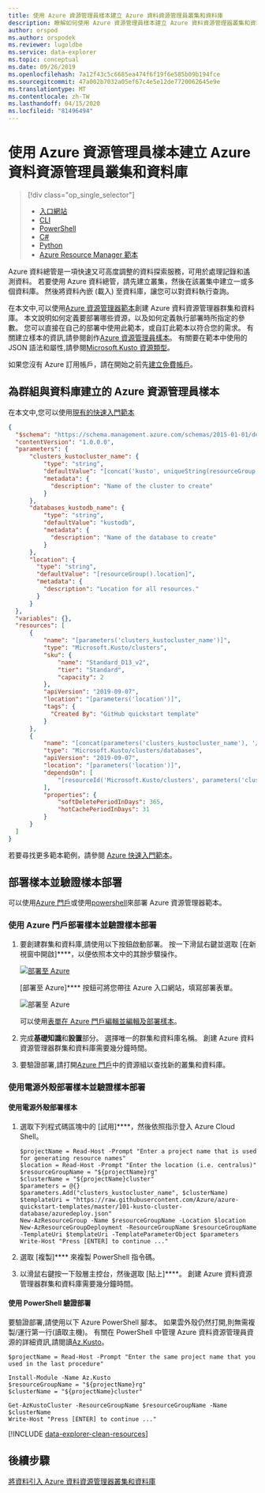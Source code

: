 ```yaml
---
title: 使用 Azure 資源管理員樣本建立 Azure 資料資源管理員叢集和資料庫
description: 瞭解如何使用 Azure 資源管理員樣本建立 Azure 資料資源管理器叢集和資料庫
author: orspod
ms.author: orspodek
ms.reviewer: lugoldbe
ms.service: data-explorer
ms.topic: conceptual
ms.date: 09/26/2019
ms.openlocfilehash: 7a12f43c5c6685ea474f6f19f6e585b09b194fce
ms.sourcegitcommit: 47a002b7032a05ef67c4e5e12de7720062645e9e
ms.translationtype: MT
ms.contentlocale: zh-TW
ms.lasthandoff: 04/15/2020
ms.locfileid: "81496494"
---
```

# <a name="create-an-azure-data-explorer-cluster-and-database-by-using-an-azure-resource-manager-template"></a>使用 Azure 資源管理員樣本建立 Azure 資料資源管理員叢集和資料庫

> [!div class="op_single_selector"]
> * [入口網站](create-cluster-database-portal.md)
> * [CLI](create-cluster-database-cli.md)
> * [PowerShell](create-cluster-database-powershell.md)
> * [C#](create-cluster-database-csharp.md)
> * [Python](create-cluster-database-python.md)
> * [Azure Resource Manager 範本](create-cluster-database-resource-manager.md)

Azure 資料總管是一項快速又可高度調整的資料探索服務，可用於處理記錄和遙測資料。 若要使用 Azure 資料總管，請先建立叢集，然後在該叢集中建立一或多個資料庫。 然後將資料內嵌 (載入) 至資料庫，讓您可以對資料執行查詢。 

在本文中,可以使用[Azure 資源管理器範本](/azure/azure-resource-manager/management/overview)創建 Azure 資料資源管理器群集和資料庫。 本文說明如何定義要部署哪些資源，以及如何定義執行部署時所指定的參數。 您可以直接在自己的部署中使用此範本，或自訂此範本以符合您的需求。 有關建立樣本的資訊,請參閱創作[Azure 資源管理員樣本](/azure/azure-resource-manager/resource-group-authoring-templates)。 有關要在範本中使用的 JSON 語法和屬性,請參閱[Microsoft.Kusto 資源類型](/azure/templates/microsoft.kusto/allversions)。

如果您沒有 Azure 訂用帳戶，請在開始之前先[建立免費帳戶](https://azure.microsoft.com/free/)。

## <a name="azure-resource-manager-template-for-cluster-and-database-creation"></a>為群組與資料庫建立的 Azure 資源管理員樣本

在本文中,您可以使用[現有的快速入門範本](https://raw.githubusercontent.com/Azure/azure-quickstart-templates/master/101-kusto-cluster-database/azuredeploy.json)

```json
{
  "$schema": "https://schema.management.azure.com/schemas/2015-01-01/deploymentTemplate.json#",
  "contentVersion": "1.0.0.0",
  "parameters": {
      "clusters_kustocluster_name": {
          "type": "string",
          "defaultValue": "[concat('kusto', uniqueString(resourceGroup().id))]",
          "metadata": {
            "description": "Name of the cluster to create"
          }
      },
      "databases_kustodb_name": {
          "type": "string",
          "defaultValue": "kustodb",
          "metadata": {
            "description": "Name of the database to create"
          }
      },
      "location": {
        "type": "string",
        "defaultValue": "[resourceGroup().location]",
        "metadata": {
          "description": "Location for all resources."
        }
      }
  },
  "variables": {},
  "resources": [
      {
          "name": "[parameters('clusters_kustocluster_name')]",
          "type": "Microsoft.Kusto/clusters",
          "sku": {
              "name": "Standard_D13_v2",
              "tier": "Standard",
              "capacity": 2
          },
          "apiVersion": "2019-09-07",
          "location": "[parameters('location')]",
          "tags": {
            "Created By": "GitHub quickstart template"
          }
      },
      {
          "name": "[concat(parameters('clusters_kustocluster_name'), '/', parameters('databases_kustodb_name'))]",
          "type": "Microsoft.Kusto/clusters/databases",
          "apiVersion": "2019-09-07",
          "location": "[parameters('location')]",
          "dependsOn": [
              "[resourceId('Microsoft.Kusto/clusters', parameters('clusters_kustocluster_name'))]"
          ],
          "properties": {
              "softDeletePeriodInDays": 365,
              "hotCachePeriodInDays": 31
          }
      }
  ]
}
```

若要尋找更多範本範例，請參閱 [Azure 快速入門範本](https://azure.microsoft.com/resources/templates/)。

## <a name="deploy-the-template-and-verify-template-deployment"></a>部署樣本並驗證樣本部署

可以使用[Azure 門戶](#use-the-azure-portal-to-deploy-the-template-and-verify-template-deployment)或使用[powershell](#use-powershell-to-deploy-the-template-and-verify-template-deployment)來部署 Azure 資源管理器範本。

### <a name="use-the-azure-portal-to-deploy-the-template-and-verify-template-deployment"></a>使用 Azure 門戶部署樣本並驗證樣本部署

1. 要創建群集和資料庫,請使用以下按鈕啟動部署。 按一下滑鼠右鍵並選取 [在新視窗中開啟]****，以便依照本文中的其餘步驟操作。

    [![部署至 Azure](media/create-cluster-database-resource-manager/deploybutton.png)](https://portal.azure.com/#create/Microsoft.Template/uri/https%3A%2F%2Fraw.githubusercontent.com%2FAzure%2Fazure-quickstart-templates%2Fmaster%2F101-kusto-cluster-database%2Fazuredeploy.json)

    [部署至 Azure]**** 按鈕可將您帶往 Azure 入口網站，填寫部署表單。

    ![部署至 Azure](media/create-cluster-database-resource-manager/deploy-2-azure.png)

    可以使用[表單在 Azure 門戶編輯並編輯及部署樣本](/azure/azure-resource-manager/resource-manager-quickstart-create-templates-use-the-portal#edit-and-deploy-the-template)。

1. 完成**基礎知識**和**設置**部分。 選擇唯一的群集和資料庫名稱。
創建 Azure 資料資源管理器群集和資料庫需要幾分鐘時間。

1. 要驗證部署,請打開[Azure 門戶](https://portal.azure.com)中的資源組以查找新的叢集和資料庫。 

### <a name="use-powershell-to-deploy-the-template-and-verify-template-deployment"></a>使用電源外殼部署樣本並驗證樣本部署

#### <a name="deploy-the-template-using-powershell"></a>使用電源外殼部署樣本

1. 選取下列程式碼區塊中的 [試用]****，然後依照指示登入 Azure Cloud Shell。

    ```azurepowershell-interactive
    $projectName = Read-Host -Prompt "Enter a project name that is used for generating resource names"
    $location = Read-Host -Prompt "Enter the location (i.e. centralus)"
    $resourceGroupName = "${projectName}rg"
    $clusterName = "${projectName}cluster"
    $parameters = @{}
    $parameters.Add("clusters_kustocluster_name", $clusterName)
    $templateUri = "https://raw.githubusercontent.com/Azure/azure-quickstart-templates/master/101-kusto-cluster-database/azuredeploy.json"
    New-AzResourceGroup -Name $resourceGroupName -Location $location
    New-AzResourceGroupDeployment -ResourceGroupName $resourceGroupName -TemplateUri $templateUri -TemplateParameterObject $parameters
    Write-Host "Press [ENTER] to continue ..."
    ```

1. 選取 [複製]**** 來複製 PowerShell 指令碼。
1. 以滑鼠右鍵按一下殼層主控台，然後選取 [貼上]****。
創建 Azure 資料資源管理器群集和資料庫需要幾分鐘時間。

#### <a name="verify-the-deployment-using-powershell"></a>使用 PowerShell 驗證部署

要驗證部署,請使用以下 Azure PowerShell 腳本。  如果雲外殼仍然打開,則無需複製/運行第一行(讀取主機)。 有關在 PowerShell 中管理 Azure 資料資源管理員資源的詳細資訊,請閱讀[Az.Kusto](/powershell/module/az.kusto/?view=azps-2.7.0)。 

```azurepowershell-interactive
$projectName = Read-Host -Prompt "Enter the same project name that you used in the last procedure"

Install-Module -Name Az.Kusto
$resourceGroupName = "${projectName}rg"
$clusterName = "${projectName}cluster"

Get-AzKustoCluster -ResourceGroupName $resourceGroupName -Name $clusterName
Write-Host "Press [ENTER] to continue ..."
```

[!INCLUDE [data-explorer-clean-resources](includes/data-explorer-clean-resources.md)]

## <a name="next-steps"></a>後續步驟

[將資料引入 Azure 資料資源管理器叢集和資料庫](ingest-data-overview.md)
